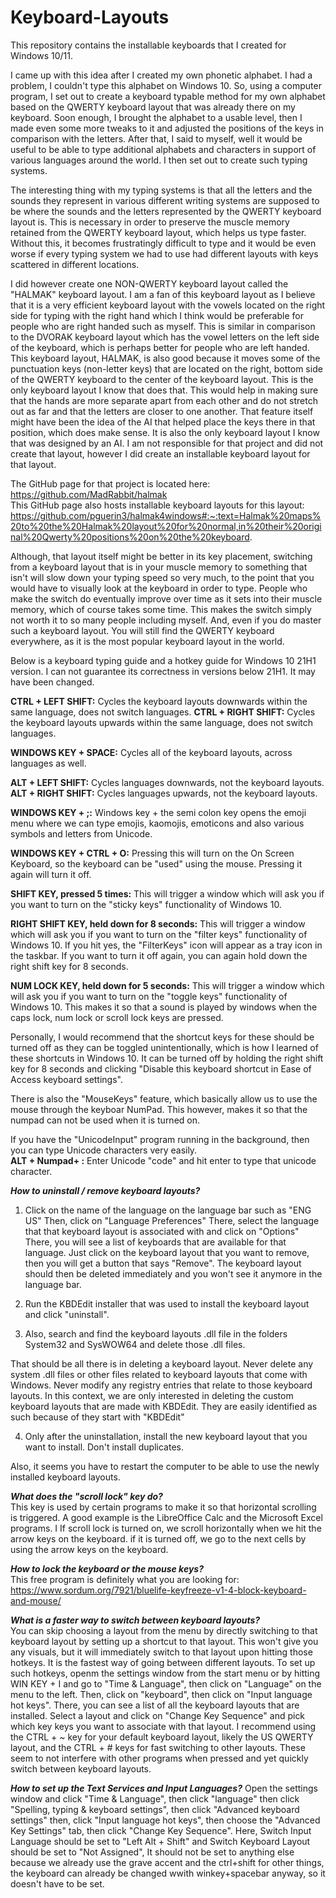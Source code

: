 # Keyboard-Layouts
This repository contains the installable keyboards that I created for Windows 10/11.

I came up with this idea after I created my own phonetic alphabet. I had a problem, I couldn't type this alphabet on Windows 10.
So, using a computer program, I set out to create a keyboard typable method for my own alphabet based on the QWERTY keyboard layout that was already there on my keyboard. Soon enough, I brought the alphabet to a usable level, then I made even some more tweaks to it and adjusted the positions of the keys in comparison with the letters. After that, I said to myself, well it would be useful to be able to type additional alphabets and characters in support of various languages around the world. I then set out to create such typing systems. 

The interesting thing with my typing systems is that all the letters and the sounds they represent in various different writing systems are supposed to be where the sounds and the letters represented by the QWERTY keyboard layout is. This is necessary in order to preserve the muscle memory retained from the QWERTY keyboard layout, which helps us type faster. Without this, it becomes frustratingly difficult to type and it would be even worse if every typing system we had to use had different layouts with keys scattered in different locations.

I did however create one NON-QWERTY keyboard layout called the "HALMAK" keyboard layout. I am a fan of this keyboard layout as I believe that it is a very efficient keyboard layout with the vowels located on the right side for typing with the right hand which I think would be preferable for people who are right handed such as myself. This is similar in comparison to the DVORAK keyboard layout which has the vowel letters on the left side of the keyboard, which is perhaps better for people who are left handed. This keyboard layout, HALMAK, is also good because it moves some of the punctuation keys (non-letter keys) that are located on the right, bottom side of the QWERTY keyboard to the center of the keyboard layout. This is the only keyboard layout I know that does that. This would help in making sure that the hands are more separate apart from each other and do not stretch out as far and that the letters are closer to one another. That feature itself might have been the idea of the AI that helped place the keys there in that position, which does make sense. It is also the only keyboard layout I know that was designed by an AI. I am not responsible for that project and did not create that layout, however I did create an installable keyboard layout for that layout.

The GitHub page for that project is located here:  
https://github.com/MadRabbit/halmak  
This GitHub page also hosts installable keyboard layouts for this layout:  
https://github.com/pguerin3/halmak4windows#:~:text=Halmak%20maps%20to%20the%20Halmak%20layout%20for%20normal,in%20their%20original%20Qwerty%20positions%20on%20the%20keyboard.  


Although, that layout itself might be better in its key placement, switching from a keyboard layout that is in your muscle memory to something that isn't will slow down your typing speed so very much, to the point that you would have to visually look at the keyboard in order to type. People who make the switch do eventually improve over time as it sets into their muscle memory, which of course takes some time. This makes the switch simply not worth it to so many people including myself. And, even if you do master such a keyboard layout. You will still find the QWERTY keyboard everywhere, as it is the most popular keyboard layout in the world.

Below is a keyboard typing guide and a hotkey guide for Windows 10 21H1 version.
I can not guarantee its correctness in versions below 21H1. It may have been changed.

**CTRL + LEFT SHIFT:** Cycles the keyboard layouts downwards within the same language, does not switch languages.
**CTRL + RIGHT SHIFT:** Cycles the keyboard layouts upwards within the same language, does not switch languages.  

**WINDOWS KEY + SPACE:** Cycles all of the keyboard layouts, across languages as well.  

**ALT + LEFT SHIFT:** Cycles languages downwards, not the keyboard layouts.  
**ALT + RIGHT SHIFT:** Cycles languages upwards, not the keyboard layouts.

**WINDOWS KEY + ;:** Windows key + the semi colon key opens the emoji menu where we can type emojis, kaomojis, emoticons and also various symbols and letters from Unicode.

**WINDOWS KEY + CTRL + O:** Pressing this will turn on the On Screen Keyboard, so the keyboard can be "used" using the mouse.
Pressing it again will turn it off.


**SHIFT KEY, pressed 5 times:** This will trigger a window which will ask you if you want to turn on the "sticky keys" functionality of Windows 10.

**RIGHT SHIFT KEY, held down for 8 seconds:** This will trigger a window which will ask you if you want to turn on the "filter keys" functionality of Windows 10. If you hit yes, the "FilterKeys" icon will appear as a tray icon in the taskbar. If you want to turn it off again, you can again hold down the right shift key for 8 seconds.

**NUM LOCK KEY, held down for 5 seconds:** This will trigger a window which will ask you if you want to turn on the "toggle keys" functionality of Windows 10. This makes it so that a sound is played by windows when the caps lock, num lock or scroll lock keys are pressed.

Personally, I would recommend that the shortcut keys for these should be turned off as they can be toggled unintentionally, which is how I learned of these shortcuts in Windows 10. It can be turned off by holding the right shift key for 8 seconds and clicking "Disable this keyboard shortcut in Ease of Access keyboard settings".

There is also the "MouseKeys" feature, which basically allow us to use the mouse through the keyboar NumPad. This however, makes it so that the numpad can not be used when it is turned on.

If you have the "UnicodeInput" program running in the background, then you can type Unicode characters very easily.  
**ALT + Numpad+ :** Enter Unicode "code" and hit enter to type that unicode character.


***How to uninstall / remove keyboard layouts?***  
1) Click on the name of the language on the language bar such as "ENG US"
Then, click on "Language Preferences"
There, select the language that that keyboard layout is associated with and click on "Options"
There, you will see a list of keyboards that are available for that language.
Just click on the keyboard layout that you want to remove, then you will get a button that says "Remove".
The keyboard layout should then be deleted immediately and you won't see it anymore in the language bar.

2) Run the KBDEdit installer that was used to install the keyboard layout and click "uninstall".

3) Also, search and find the keyboard layouts .dll file in the folders System32 and SysWOW64
and delete those .dll files.

That should be all there is in deleting a keyboard layout.
Never delete any system .dll files or other files related to keyboard layouts that come with Windows.
Never modify any registry entries that relate to those keyboard layouts.
In this context, we are only interested in deleting the custom keyboard layouts that are made with KBDEdit.
They are easily identified as such because of they start with "KBDEdit"

4) Only after the uninstallation, install the new keyboard layout that you want to install.
Don't install duplicates.

Also, it seems you have to restart the computer to be able to use the newly installed keyboard layouts.

***What does the "scroll lock" key do?***  
This key is used by certain programs to make it so that horizontal scrolling is triggered.
A good example is the LibreOffice Calc and the Microsoft Excel programs. I
If scroll lock is turned on, we scroll horizontally when we hit the arrow keys on the keyboard.
if it is turned off, we go to the next cells by using the arrow keys on the keyboard.

***How to lock the keyboard or the mouse keys?***  
This free program is definitely what you are looking for:
https://www.sordum.org/7921/bluelife-keyfreeze-v1-4-block-keyboard-and-mouse/

***What is a faster way to switch between keyboard layouts?***  
You can skip choosing a layout from the menu by directly switching to that keyboard layout by setting up a shortcut to that layout.
This won't give you any visuals, but it will immediately switch to that layout upon hitting those hotkeys. It is the fastest way of going between different layouts.
To set up such hotkeys, openm the settings window from the start menu or by hitting WIN KEY + I and go to "Time & Language", then click on "Language" on the menu to the left.
Then, click on "keyboard", then click on "Input language hot keys". There, you can see a list of all the keyboard layouts that are installed.
Select a layout and click on "Change Key Sequence" and pick which key keys you want to associate with that layout. I recommend using the CTRL + ~ key for your default keyboard layout, likely the US QWERTY layout, and the CTRL + # keys for fast switching to other layouts.
These seem to not interfere with other programs when pressed and yet quickly switch between keyboard layouts.

***How to set up the Text Services and Input Languages?***
Open the settings window and click "Time & Language", then click "language"
then click "Spelling, typing & keyboard settings", then click "Advanced keyboard settings"
then, click "Input language hot keys", then choose the "Advanced Key Settings" tab, then click
"Change Key Sequence".
Here, Switch Input Language should be set to "Left Alt + Shift" and Switch Keyboard Layout should be set to
"Not Assigned", It should not be set to anything else because we already use the grave accent and the ctrl+shift
for other things, the keyboard can already be changed wwith winkey+spacebar anyway, so it doesn't have to be set.
